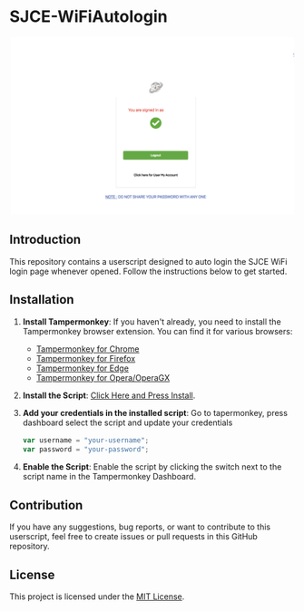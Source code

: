 # SJCE-WiFiAutologin

<p align="center">
<img src="https://github.com/theinit01/SJCE-WiFiAutologin/blob/main/thumbnail.png" alt="picture" width="500">
</p>

## Introduction

This repository contains a userscript designed to auto login the SJCE WiFi login page whenever opened. Follow the instructions below to get started.

## Installation

1. **Install Tampermonkey**:
   If you haven't already, you need to install the Tampermonkey browser extension. You can find it for various browsers:
   - <a href="https://chrome.google.com/webstore/detail/tampermonkey/dhdgffkkebhmkfjojejmpbldmpobfkfo" target="_blank">Tampermonkey for Chrome</a>
   - <a href="https://addons.mozilla.org/en-US/firefox/addon/tampermonkey/" target="_blank">Tampermonkey for Firefox</a>
   - <a href="https://microsoftedge.microsoft.com/addons/detail/tampermonkey/iikmkjmpaadaobahmlepeloendndfphd" target="_blank">Tampermonkey for Edge</a>
   - <a href="https://addons.opera.com/en-gb/extensions/details/tampermonkey-beta/" target="_blank">Tampermonkey for Opera/OperaGX</a>

2. **Install the Script**:
   [Click Here and Press Install](sjce-wifi-autologin.user.js?raw=True).

3. **Add your credentials in the installed script**:
   Go to tapermonkey, press dashboard select the script and update your credentials
   ```javascript
   var username = "your-username";
   var password = "your-password";
   ```

5. **Enable the Script**:
   Enable the script by clicking the switch next to the script name in the Tampermonkey Dashboard.

## Contribution

If you have any suggestions, bug reports, or want to contribute to this userscript, feel free to create issues or pull requests in this GitHub repository.

## License

This project is licensed under the [MIT License](LICENSE).
